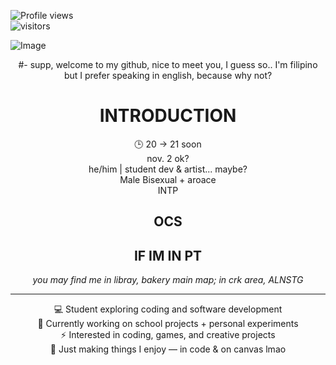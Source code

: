 ![Profile views](https://komarev.com/ghpvc/?username=IntoxicatingLust&color=red&style=flat-square) <br> ![visitors](https://visitor-badge.laobi.icu/badge?page_id=IntoxicatingLust.IntoxicatingLust&left_color=red&right_color=black)
<div align="left">
 
![Image](https://github.com/user-attachments/assets/6e8969fb-48e7-4d83-bdd1-5cce37f6e7c6)

<div align="center">

#- supp, welcome to my github, nice to meet you, I guess so.. I'm filipino but I prefer speaking in english, because why not?

# INTRODUCTION

🕒 20 → 21 soon
<br>
nov. 2 ok? 
<br>
he/him | student dev & artist... maybe?  
Male
Bisexual + aroace<br>
INTP

## OCS




## IF IM IN PT
*you may find me in libray, bakery* 
*main map; in crk area, ALNSTG*

---

💻 Student exploring coding and software development  
🚀 Currently working on school projects + personal experiments  
⚡ Interested in coding, games, and creative projects  
🌙 Just making things I enjoy — in code & on canvas lmao  

</div>


